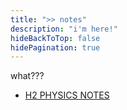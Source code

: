 ```yaml
---
title: ">> notes"
description: "i'm here!"
hideBackToTop: false
hidePagination: true
---
```


what???
- [H2 PHYSICS NOTES](./h2-physics.pdf)
